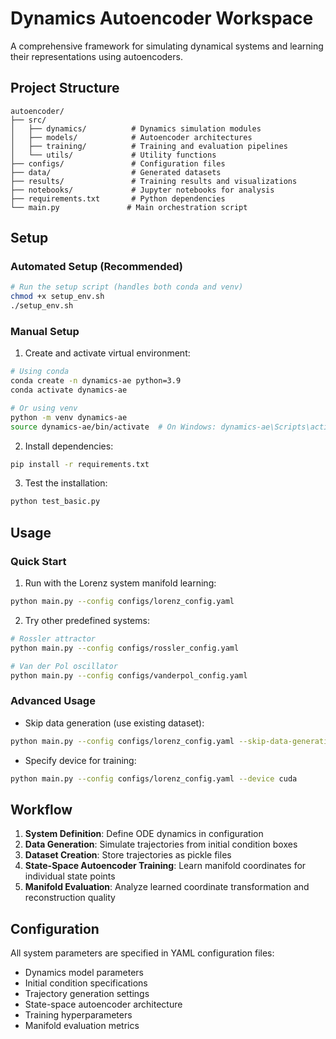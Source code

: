 # Dynamics Autoencoder Workspace

A comprehensive framework for simulating dynamical systems and learning their representations using autoencoders.

## Project Structure

```
autoencoder/
├── src/
│   ├── dynamics/          # Dynamics simulation modules
│   ├── models/            # Autoencoder architectures
│   ├── training/          # Training and evaluation pipelines
│   └── utils/             # Utility functions
├── configs/               # Configuration files
├── data/                  # Generated datasets
├── results/               # Training results and visualizations
├── notebooks/             # Jupyter notebooks for analysis
├── requirements.txt       # Python dependencies
└── main.py               # Main orchestration script
```

## Setup

### Automated Setup (Recommended)
```bash
# Run the setup script (handles both conda and venv)
chmod +x setup_env.sh
./setup_env.sh
```

### Manual Setup
1. Create and activate virtual environment:
```bash
# Using conda
conda create -n dynamics-ae python=3.9
conda activate dynamics-ae

# Or using venv
python -m venv dynamics-ae
source dynamics-ae/bin/activate  # On Windows: dynamics-ae\Scripts\activate
```

2. Install dependencies:
```bash
pip install -r requirements.txt
```

3. Test the installation:
```bash
python test_basic.py
```

## Usage

### Quick Start
1. Run with the Lorenz system manifold learning:
```bash
python main.py --config configs/lorenz_config.yaml
```

2. Try other predefined systems:
```bash
# Rossler attractor
python main.py --config configs/rossler_config.yaml

# Van der Pol oscillator
python main.py --config configs/vanderpol_config.yaml
```

### Advanced Usage
- Skip data generation (use existing dataset):
```bash
python main.py --config configs/lorenz_config.yaml --skip-data-generation
```

- Specify device for training:
```bash
python main.py --config configs/lorenz_config.yaml --device cuda
```

## Workflow

1. **System Definition**: Define ODE dynamics in configuration
2. **Data Generation**: Simulate trajectories from initial condition boxes
3. **Dataset Creation**: Store trajectories as pickle files
4. **State-Space Autoencoder Training**: Learn manifold coordinates for individual state points
5. **Manifold Evaluation**: Analyze learned coordinate transformation and reconstruction quality

## Configuration

All system parameters are specified in YAML configuration files:
- Dynamics model parameters
- Initial condition specifications
- Trajectory generation settings
- State-space autoencoder architecture
- Training hyperparameters
- Manifold evaluation metrics 